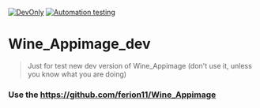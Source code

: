 [![DevOnly](https://img.shields.io/badge/DevOnly-Developer%20only%20repository-red "DevOnly")](https://github.com/ferion11/Wine_Appimage_dev) [![Automation testing](https://github.com/ferion11/Wine_Appimage_dev/workflows/wine-appimage-continuous/badge.svg)](https://github.com/ferion11/Wine_Appimage_dev/actions)

#  Wine_Appimage_dev
>  Just for test new dev version of Wine_Appimage (don't use it, unless you know what you are doing)

###  Use the https://github.com/ferion11/Wine_Appimage
